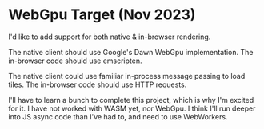 # WebGpu Target (Nov 2023)
I'd like to add support for both native & in-browser rendering.

The native client should use Google's Dawn WebGpu implementation.
The in-browser code should use emscripten.

The native client could use familiar in-process message passing to load tiles.
The in-browser code should use HTTP requests.

I'll have to learn a bunch to complete this project, which is why I'm excited for it.
I have not worked with WASM yet, nor WebGpu.
I think I'll run deeper into JS async code than I've had to, and need to use WebWorkers.
